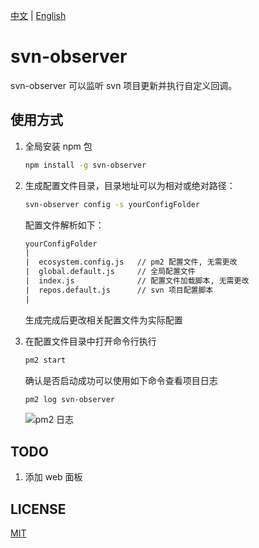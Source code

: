 [中文](https://github.com/yinzhenyu-su/svn-observer#readme)
|
[English](https://github.com/yinzhenyu-su/svn-observer/blob/main/README.en.md)

# svn-observer

svn-observer 可以监听 svn 项目更新并执行自定义回调。

## 使用方式

1. 全局安装 npm 包

   ```bash
   npm install -g svn-observer
   ```

2. 生成配置文件目录，目录地址可以为相对或绝对路径：

    ```bash
    svn-observer config -s yourConfigFolder
    ```

    配置文件解析如下：

    ```bash
    yourConfigFolder
    |
    |  ecosystem.config.js   // pm2 配置文件, 无需更改
    |  global.default.js     // 全局配置文件
    |  index.js              // 配置文件加载脚本, 无需更改
    |  repos.default.js      // svn 项目配置脚本
    |
    ```

    生成完成后更改相关配置文件为实际配置
3. 在配置文件目录中打开命令行执行

    ```bash
    pm2 start
    ```

    确认是否启动成功可以使用如下命令查看项目日志

    ```bash
    pm2 log svn-observer
    ```

    ![pm2 日志](https://s1.ax1x.com/2020/10/30/BYLLvt.png)

## TODO

  1. 添加 web 面板

## LICENSE

[MIT](https://choosealicense.com/licenses/mit/)